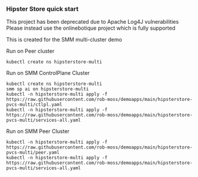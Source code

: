 ### Hipster Store quick start

This project has been deprecated due to Apache Log4J vulnerabilities
Please instead use the onlinebotique project which is fully supported


This is created for the SMM multi-cluster demo

Run on Peer cluster
```
kubectl create ns hipsterstore-multi
```

Run on SMM ControlPlane Cluster
```
kubectl create ns hipsterstore-multi
smm sp ai on hipsterstore-multi
kubectl -n hipsterstore-multi apply -f https://raw.githubusercontent.com/rob-moss/demoapps/main/hipsterstore-pvcs-multi/ctlpl.yaml
kubectl -n hipsterstore-multi apply -f https://raw.githubusercontent.com/rob-moss/demoapps/main/hipsterstore-pvcs-multi/services-all.yaml
```

Run on SMM Peer Cluster
```
kubectl -n hipsterstore-multi apply -f https://raw.githubusercontent.com/rob-moss/demoapps/main/hipsterstore-pvcs-multi/peer.yaml
kubectl -n hipsterstore-multi apply -f https://raw.githubusercontent.com/rob-moss/demoapps/main/hipsterstore-pvcs-multi/services-all.yaml
```
